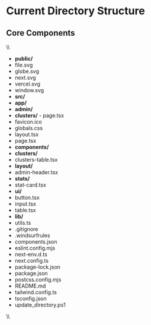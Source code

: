 ﻿# Current Directory Structure

## Core Components

\\\
- **public/**
 - file.svg
 - globe.svg
 - next.svg
 - vercel.svg
 - window.svg
- **src/**
 - **app/**
  - **admin/**
   - **clusters/**
    - page.tsx
  - favicon.ico
  - globals.css
  - layout.tsx
  - page.tsx
 - **components/**
  - **clusters/**
   - clusters-table.tsx
  - **layout/**
   - admin-header.tsx
  - **stats/**
   - stat-card.tsx
  - **ui/**
   - button.tsx
   - input.tsx
   - table.tsx
 - **lib/**
  - utils.ts
- .gitignore
- .windsurfrules
- components.json
- eslint.config.mjs
- next-env.d.ts
- next.config.ts
- package-lock.json
- package.json
- postcss.config.mjs
- README.md
- tailwind.config.ts
- tsconfig.json
- update_directory.ps1

\\\

